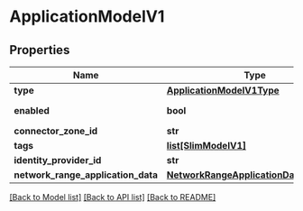 # ApplicationModelV1

## Properties
Name | Type | Description | Notes
------------ | ------------- | ------------- | -------------
**type** | [**ApplicationModelV1Type**](ApplicationModelV1Type.md) |  | 
**enabled** | **bool** |  | [default to True]
**connector_zone_id** | **str** |  | 
**tags** | [**list[SlimModelV1]**](SlimModelV1.md) |  | [optional] 
**identity_provider_id** | **str** |  | [optional] 
**network_range_application_data** | [**NetworkRangeApplicationDataModelV1**](NetworkRangeApplicationDataModelV1.md) |  | [optional] 

[[Back to Model list]](../README.md#documentation-for-models) [[Back to API list]](../README.md#documentation-for-api-endpoints) [[Back to README]](../README.md)


